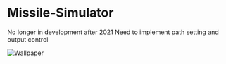 # Missile-Simulator
No longer in development after 2021
Need to implement path setting and output control

![Wallpaper](./wallpaper.gif)
